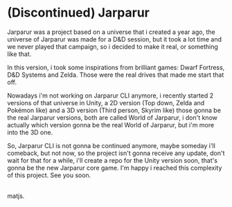 <h1>(Discontinued) Jarparur</h1>
<p>Jarparur was a project based on a universe that i created a year ago, the universe of Jarparur was made for a D&D session, but it took a lot time and we never played that campaign, so i decided to make it real, or something like that.</p>
<p>In this version, i took some inspirations from brilliant games: Dwarf Fortress, D&D Systems and Zelda. Those were the real drives that made me start that off.</p>
<p>Nowadays i'm not working on Jarparur CLI anymore, i recently started 2 versions of that universe in Unity, a 2D version (Top down, Zelda and Pokémon like) and a 3D version (Third person, Skyrim like) those gonna be the real Jarparur versions, both are called World of Jarparur, i don't know actually which version gonna be the real World of Jarparur, but i'm more into the 3D one.</p>
<p>So, Jarparur CLI is not gonna be continued anymore, maybe someday i'll comeback, but not now, so the project isn't gonna receive any update, don't wait for that for a while, i'll create a repo for the Unity version soon, that's gonna be the new Jarparur core game. I'm happy i reached this complexity of this project. See you soon.</p>
<br>
matjs.
